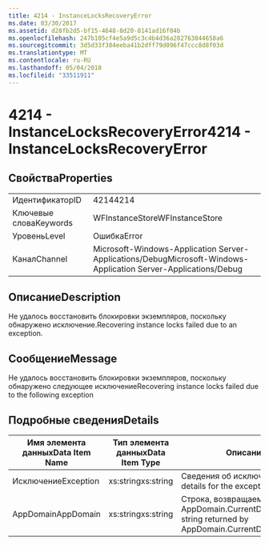 ```yaml
---
title: 4214 - InstanceLocksRecoveryError
ms.date: 03/30/2017
ms.assetid: d28fb2d5-bf15-4648-8d20-8141ad16f04b
ms.openlocfilehash: 247b105cf4e5a9d5c3c4b4d36a282763044658a6
ms.sourcegitcommit: 3d5d33f384eeba41b2dff79d096f47ccc8d8f03d
ms.translationtype: MT
ms.contentlocale: ru-RU
ms.lasthandoff: 05/04/2018
ms.locfileid: "33511911"
---
```

# <a name="4214---instancelocksrecoveryerror"></a><span data-ttu-id="f1282-102">4214 - InstanceLocksRecoveryError</span><span class="sxs-lookup"><span data-stu-id="f1282-102">4214 - InstanceLocksRecoveryError</span></span>
## <a name="properties"></a><span data-ttu-id="f1282-103">Свойства</span><span class="sxs-lookup"><span data-stu-id="f1282-103">Properties</span></span>  
  
|||  
|-|-|  
|<span data-ttu-id="f1282-104">Идентификатор</span><span class="sxs-lookup"><span data-stu-id="f1282-104">ID</span></span>|<span data-ttu-id="f1282-105">4214</span><span class="sxs-lookup"><span data-stu-id="f1282-105">4214</span></span>|  
|<span data-ttu-id="f1282-106">Ключевые слова</span><span class="sxs-lookup"><span data-stu-id="f1282-106">Keywords</span></span>|<span data-ttu-id="f1282-107">WFInstanceStore</span><span class="sxs-lookup"><span data-stu-id="f1282-107">WFInstanceStore</span></span>|  
|<span data-ttu-id="f1282-108">Уровень</span><span class="sxs-lookup"><span data-stu-id="f1282-108">Level</span></span>|<span data-ttu-id="f1282-109">Ошибка</span><span class="sxs-lookup"><span data-stu-id="f1282-109">Error</span></span>|  
|<span data-ttu-id="f1282-110">Канал</span><span class="sxs-lookup"><span data-stu-id="f1282-110">Channel</span></span>|<span data-ttu-id="f1282-111">Microsoft-Windows-Application Server-Applications/Debug</span><span class="sxs-lookup"><span data-stu-id="f1282-111">Microsoft-Windows-Application Server-Applications/Debug</span></span>|  
  
## <a name="description"></a><span data-ttu-id="f1282-112">Описание</span><span class="sxs-lookup"><span data-stu-id="f1282-112">Description</span></span>  
 <span data-ttu-id="f1282-113">Не удалось восстановить блокировки экземпляров, поскольку обнаружено исключение.</span><span class="sxs-lookup"><span data-stu-id="f1282-113">Recovering instance locks failed due to an exception.</span></span>  
  
## <a name="message"></a><span data-ttu-id="f1282-114">Сообщение</span><span class="sxs-lookup"><span data-stu-id="f1282-114">Message</span></span>  
 <span data-ttu-id="f1282-115">Не удалось восстановить блокировки экземпляров, поскольку обнаружено следующее исключение</span><span class="sxs-lookup"><span data-stu-id="f1282-115">Recovering instance locks failed due to the following exception</span></span>  
  
## <a name="details"></a><span data-ttu-id="f1282-116">Подробные сведения</span><span class="sxs-lookup"><span data-stu-id="f1282-116">Details</span></span>  
  
|<span data-ttu-id="f1282-117">Имя элемента данных</span><span class="sxs-lookup"><span data-stu-id="f1282-117">Data Item Name</span></span>|<span data-ttu-id="f1282-118">Тип элемента данных</span><span class="sxs-lookup"><span data-stu-id="f1282-118">Data Item Type</span></span>|<span data-ttu-id="f1282-119">Описание</span><span class="sxs-lookup"><span data-stu-id="f1282-119">Description</span></span>|  
|--------------------|--------------------|-----------------|  
|<span data-ttu-id="f1282-120">Исключение</span><span class="sxs-lookup"><span data-stu-id="f1282-120">Exception</span></span>|<span data-ttu-id="f1282-121">xs:string</span><span class="sxs-lookup"><span data-stu-id="f1282-121">xs:string</span></span>|<span data-ttu-id="f1282-122">Сведения об исключении</span><span class="sxs-lookup"><span data-stu-id="f1282-122">The exception details for the exception</span></span>|  
|<span data-ttu-id="f1282-123">AppDomain</span><span class="sxs-lookup"><span data-stu-id="f1282-123">AppDomain</span></span>|<span data-ttu-id="f1282-124">xs:string</span><span class="sxs-lookup"><span data-stu-id="f1282-124">xs:string</span></span>|<span data-ttu-id="f1282-125">Строка, возвращаемая AppDomain.CurrentDomain.FriendlyName.</span><span class="sxs-lookup"><span data-stu-id="f1282-125">The string returned by AppDomain.CurrentDomain.FriendlyName.</span></span>|
